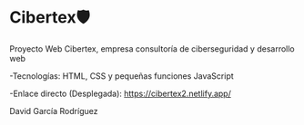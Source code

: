 # Cibertex🛡
Proyecto Web Cibertex, empresa consultoría de ciberseguridad y desarrollo web

-Tecnologías: HTML, CSS y pequeñas funciones JavaScript

-Enlace directo (Desplegada): https://cibertex2.netlify.app/

David García Rodríguez
